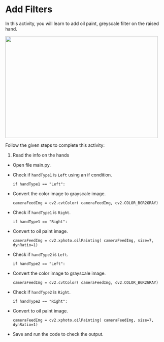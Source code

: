 Add Filters
============


In this activity, you will learn to add oil paint, greyscale filter on the raised hand.



<img src= "https://media.slid.es/uploads/1525749/images/10511361/AA2.gif" width = "480" height = "320">



Follow the given steps to complete this activity:
1. Read the info on the hands


* Open file main.py.


* Check if `handType1` is `Left` using an if condition.

    `if handType1 == "Left":`

* Convert the color image to grayscale image.

    `cameraFeedImg = cv2.cvtColor(
        cameraFeedImg, cv2.COLOR_BGR2GRAY)`

* Check if `handType1` is `Right`.

    `if handType1 == "Right":`

* Convert to oil paint image.

    `cameraFeedImg = cv2.xphoto.oilPainting(
        cameraFeedImg, size=7, dynRatio=1)`

* Check if `handType2` is `Left`.

    `if handType2 == "Left":`

* Convert the color image to grayscale image.

    `cameraFeedImg = cv2.cvtColor(
            cameraFeedImg, cv2.COLOR_BGR2GRAY)`

* Check if `handType2` is `Right`.

    `if handType2 == "Right":`

* Convert to oil paint image.

    `cameraFeedImg = cv2.xphoto.oilPainting(
            cameraFeedImg, size=7, dynRatio=1)`
            
* Save and run the code to check the output.